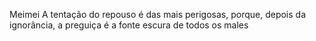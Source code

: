 Meimei
A tentação do repouso é das mais perigosas, porque, depois da ignorância, a preguiça é a fonte escura de todos os males
